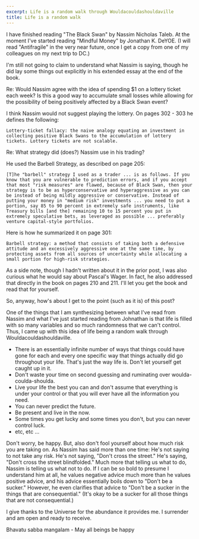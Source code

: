 ```yaml
---
excerpt: Life is a random walk through Wouldacouldashouldaville
title: Life is a random walk
---
```

I have finished reading "The Black Swan" by Nassim Nicholas Taleb. At the moment I've started reading "Mindful Money" by Jonathan K. DeYOE. (I will read "Antifragile" in the very near future, once I get a copy from one of my colleagues on my next trip to DC.)

I'm still not going to claim to understand what Nassim is saying, though he did lay some things out explicitly in his extended essay at the end of the book.

Re: Would Nassim agree with the idea of spending $1 on a lottery ticket each week? Is this a good way to accumulate small losses while allowing for the possibility of being positively affected by a Black Swan event?

I think Nassim would not suggest playing the lottery. On pages 302 - 303 he defines the following:

    Lottery-ticket fallacy: the naive analogy equating an investment in collecting positive Black Swans to the accumulation of lottery tickets. Lottery tickets are not scalable.

Re: What strategy did (does?) Nassim use in his trading?

He used the Barbell Strategy, as described on page 205:

    [T]he "barbell" strategy I used as a trader ... is as follows. If you know that you are vulnerable to prediction errors, and if you accept that most "risk measures" are flawed, because of Black Swan, then your strategy is to be as hyperconservative and hyperaggressive as you can be instead of being mildly aggressive or conservative. Instead of putting your money in "medium risk" investments ... you need to put a portion, say 85 to 90 percent in extremely safe instruments, like Treasury bills [and the] remaining 10 to 15 percent you put in extremely speculative bets, as leveraged as possible ... preferably venture capital-style portfolios.

Here is how he summarized it on page 301:

    Barbell strategy: a method that consists of taking both a defensive attitude and an excessively aggressive one at the same time, by protecting assets from all sources of uncertainty while allocating a small portion for high-risk strategies.

As a side note, though I hadn't written about it in the prior post, I was also curious what he would say about Pascal's Wager. In fact, he also addressed that directly in the book on pages 210 and 211. I'll let you get the book and read that for yourself.

So, anyway, how's about I get to the point (such as it is) of this post?

One of the things that I am synthesizing between what I've read from Nassim and what I've just started reading from Johnathan is that life is filled with so many variables and so much randomness that we can't control. Thus, I came up with this idea of life being a random walk through Wouldacouldashouldaville.

* There is an essentially infinite number of ways that things could have gone for each and every one specific way that things actually did go throughout your life. That's just the way life is. Don't let yourself get caught up in it.
* Don't waste your time on second guessing and ruminating over woulda-coulda-shoulda.
* Live your life the best you can and don't assume that everything is under your control or that you will ever have all the information you need.
* You can never predict the future.
* Be present and live in the now.
* Some times you get lucky and some times you don't, but you can never control luck.
* etc, etc ...

Don't worry, be happy. But, also don't fool yourself about how much risk you are taking on. As Nassim has said more than one time: He's not saying to not take any risk. He's not saying, "Don't cross the street." He's saying, "Don't cross the street blindfolded." Much more that telling us what to do, Nassim is telling us what not to do. If I can be so bold to presume I understand him at all, he values negative advice much more than he values positive advice, and his advice essentially boils down to "Don't be a sucker." However, he even clarifies that advice to "Don't be a sucker in the things that are consequential." (It's okay to be a sucker for all those things that are not consequential.)

I give thanks to the Universe for the abundance it provides me. I surrender and am open and ready to receive.

Bhavatu sabba mangalam - May all beings be happy
